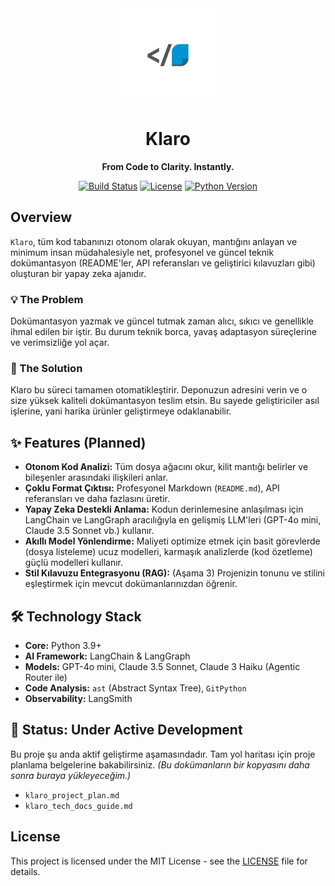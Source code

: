 <div align="center">
  <img src="logo_transparent.png" alt="Klaro Logo" width="150"/>
  <h1>Klaro</h1>
  <strong>From Code to Clarity. Instantly.</strong>
</div>

<p align="center">
  <a href="#"><img alt="Build Status" src="https://img.shields.io/github/actions/workflow/status/aethrox/klaro/main.yml?style=for-the-badge"></a>
  <a href="#"><img alt="License" src="https://img.shields.io/github/license/aethrox/klaro?style=for-the-badge&color=blue"></a>
  <a href="#"><img alt="Python Version" src="https://img.shields.io/badge/python-3.9+-blue?style=for-the-badge&logo=python"></a>
</p>

## Overview

`Klaro`, tüm kod tabanınızı otonom olarak okuyan, mantığını anlayan ve minimum insan müdahalesiyle net, profesyonel ve güncel teknik dokümantasyon (README'ler, API referansları ve geliştirici kılavuzları gibi) oluşturan bir yapay zeka ajanıdır.

### 💡 The Problem

Dokümantasyon yazmak ve güncel tutmak zaman alıcı, sıkıcı ve genellikle ihmal edilen bir iştir. Bu durum teknik borca, yavaş adaptasyon süreçlerine ve verimsizliğe yol açar.

### 🚀 The Solution

Klaro bu süreci tamamen otomatikleştirir. Deponuzun adresini verin ve o size yüksek kaliteli dokümantasyon teslim etsin. Bu sayede geliştiriciler asıl işlerine, yani harika ürünler geliştirmeye odaklanabilir.

## ✨ Features (Planned)

* **Otonom Kod Analizi:** Tüm dosya ağacını okur, kilit mantığı belirler ve bileşenler arasındaki ilişkileri anlar.
* **Çoklu Format Çıktısı:** Profesyonel Markdown (`README.md`), API referansları ve daha fazlasını üretir.
* **Yapay Zeka Destekli Anlama:** Kodun derinlemesine anlaşılması için LangChain ve LangGraph aracılığıyla en gelişmiş LLM'leri (GPT-4o mini, Claude 3.5 Sonnet vb.) kullanır.
* **Akıllı Model Yönlendirme:** Maliyeti optimize etmek için basit görevlerde (dosya listeleme) ucuz modelleri, karmaşık analizlerde (kod özetleme) güçlü modelleri kullanır.
* **Stil Kılavuzu Entegrasyonu (RAG):** (Aşama 3) Projenizin tonunu ve stilini eşleştirmek için mevcut dokümanlarınızdan öğrenir.

## 🛠 Technology Stack

* **Core:** Python 3.9+
* **AI Framework:** LangChain & LangGraph
* **Models:** GPT-4o mini, Claude 3.5 Sonnet, Claude 3 Haiku (Agentic Router ile)
* **Code Analysis:** `ast` (Abstract Syntax Tree), `GitPython`
* **Observability:** LangSmith

## 🚧 Status: Under Active Development

Bu proje şu anda aktif geliştirme aşamasındadır. Tam yol haritası için proje planlama belgelerine bakabilirsiniz.
*(Bu dokümanların bir kopyasını daha sonra buraya yükleyeceğim.)*

* `klaro_project_plan.md`
* `klaro_tech_docs_guide.md`

## License

This project is licensed under the MIT License - see the [LICENSE](LICENSE) file for details.